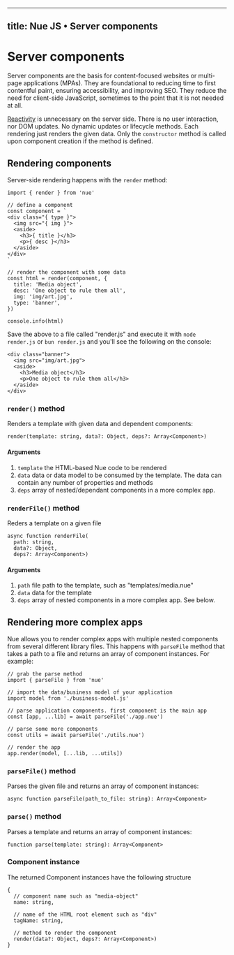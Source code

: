 
---
title: Nue JS • Server components
---

# Server components
Server components are the basis for content-focused websites or multi-page applications (MPAs). They are foundational to reducing time to first contentful paint, ensuring accessibility, and improving SEO. They reduce the need for client-side JavaScript, sometimes to the point that it is not needed at all.

[Reactivity](reactive-components) is unnecessary on the server side. There is no user interaction, nor DOM updates. No dynamic updates or lifecycle methods. Each rendering just renders the given data. Only the `constructor` method is called upon component creation if the method is defined.


## Rendering components
Server-side rendering happens with the `render` method:

```
import { render } from 'nue'

// define a component
const component = `
<div class="{ type }">
  <img src="{ img }">
  <aside>
    <h3>{ title }</h3>
    <p>{ desc }</h3>
  </aside>
</div>
`

// render the component with some data
const html = render(component, {
  title: 'Media object',
  desc: 'One object to rule them all',
  img: 'img/art.jpg',
  type: 'banner',
})

console.info(html)
```

Save the above to a file called "render.js" and execute it with  `node render.js` or `bun render.js` and you'll see the following on the console:

```
<div class="banner">
  <img src="img/art.jpg">
  <aside>
    <h3>Media object</h3>
    <p>One object to rule them all</h3>
  </aside>
</div>
```

### `render()` method
Renders a template with given data and dependent components:

```
render(template: string, data?: Object, deps?: Array<Component>)
```

#### Arguments

1. `template` the HTML-based Nue code to be rendered
2. `data` data or data model to be consumed by the template. The data can contain any number of properties and methods
3. `deps` array of nested/dependant components in a more complex app.


### `renderFile()` method
Reders a template on a given file

```
async function renderFile(
  path: string,
  data?: Object,
  deps?: Array<Component>)
```

#### Arguments

1. `path` file path to the template, such as "templates/media.nue"
2. `data` data for the template
3. `deps` array of nested components in a more complex app. See below.


## Rendering more complex apps
Nue allows you to render complex apps with multiple nested components from several different library files. This happens with `parseFile` method that takes a path to a file and returns an array of component instances. For example:


```
// grab the parse method
import { parseFile } from 'nue'

// import the data/business model of your application
import model from './business-model.js'

// parse application components. first component is the main app
const [app, ...lib] = await parseFile('./app.nue')

// parse some more components
const utils = await parseFile('./utils.nue')

// render the app
app.render(model, [...lib, ...utils])
```


### `parseFile()` method
Parses the given file and returns an array of component instances:

```
async function parseFile(path_to_file: string): Array<Component>
```

### `parse()` method
Parses a template and returns an array of component instances:

```
function parse(template: string): Array<Component>
```


### Component instance
The returned Component instances have the following structure

```
{
  // component name such as "media-object"
  name: string,

  // name of the HTML root element such as "div"
  tagName: string,

  // method to render the component
  render(data?: Object, deps?: Array<Component>)
}
```





